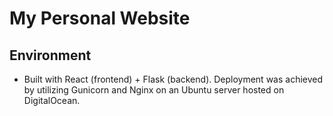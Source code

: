 # My Personal Website 

## Environment

- Built with React (frontend) + Flask (backend). Deployment was achieved by utilizing Gunicorn and Nginx on an Ubuntu server hosted on DigitalOcean.
